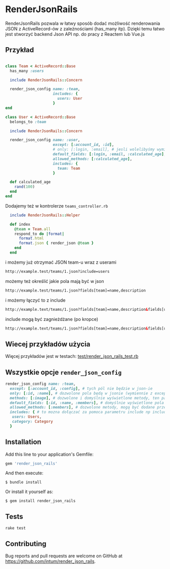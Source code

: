 # RenderJsonRails

RenderJsonRails pozwala w łatwy sposób dodać możliwość renderowania JSON z ActiveRecord-ów z zależnościami (has_many itp).
Dzięki temu łatwo jest stworzyć backend Json API np. do pracy z Reactem lub Vue.js

## Przykład

```ruby

class Team < ActiveRecord::Base
  has_many :users

  include RenderJsonRails::Concern

  render_json_config name: :team,
                     includes: {
                       users: User
                     }
end

class User < ActiveRecord::Base
  belongs_to :team

  include RenderJsonRails::Concern

  render_json_config name: :user,
                     except: [:account_id, :id],
                     # only: [:login, :email], # jesli wolelibyśmy wymienić pola zamiast je wykluczać przy pomocy "except"
                     default_fields: [:login, :email, :calculated_age],
                     allowed_methods: [:calculated_age],
                     includes: {
                       team: Team
                     }

  def calculated_age
    rand(100)
  end
end
```

Dodajemy też w kontrolerze ```teams_controller.rb```

```ruby
  include RenderJsonRails::Helper

  def index
    @team = Team.all
    respond_to do |format|
      format.html
      format.json { render_json @team }
    end
  end
```

i możemy już otrzymać JSON team-u wraz z userami

```html
http://example.test/teams/1.json?include=users
```

możemy też określić jakie pola mają być w json

```html
http://example.test/teams/1.json?fields[team]=name,description
```

i możemy łączyć to z include

```html
http://example.text/teams/1.json?fields[team]=name,description&fields[user]=email,name&include=users
```

include mogą być zagnieżdżane (po kropce)

```html
http://example.text/teams/1.json?fields[team]=name,description&fields[user]=email,name&fields[role]=name&include=users,users.roles
```

## Wiecej przykładów użycia

Więcej przykładów jest w testach: [test/render_json_rails_test.rb](test/render_json_rails_test.rb)

## Wszystkie opcje ```render_json_config```

```ruby
render_json_config name: :team,
  except: [:account_id, :config], # tych pól nie będzie w json-ie
  only: [:id, :name], # dozwolone pola będą w jsonie (wymiennie z except)
  methods: [:image], # dozwolone i domyślnie wyświetlone metody, ten parametr warto uzywac tylko, gdy nie ma parametru "default_fields" - przy ustawionym "default_fields" trzeba metody wymienic w allowed_methods
  default_fields: [:id, :name, :members], # domyślnie wyświetlone pola + metody
  allowed_methods: [:members], # dozwolone metody, mogą być dodane przez parametr fileds np: fields[team]=id,members
  includes: { # to mozna dołączać za pomoca parametru include np include=users,category,users.roles
   users: Users,
   category: Category
  }
```

## Installation

Add this line to your application's Gemfile:

```ruby
gem 'render_json_rails'
```

And then execute:

    $ bundle install

Or install it yourself as:

    $ gem install render_json_rails

## Tests

```
rake test
```


## Contributing

Bug reports and pull requests are welcome on GitHub at https://github.com/intum/render_json_rails.

